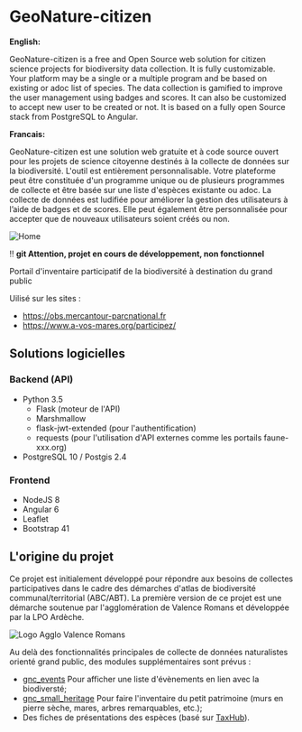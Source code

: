 # GeoNature-citizen

**English:**

GeoNature-citizen is a free and Open Source web solution for citizen science projects for biodiversity data collection. It is fully customizable. Your platform may be a single or a multiple program and be based on existing or adoc list of species.
The data collection is gamified to improve the user management using badges and scores. It can also be customized to accept new user to be created or not.
It is based on a fully open Source stack from PostgreSQL to Angular.

**Francais:**

GeoNature-citizen est une solution web gratuite et à code source ouvert pour les projets de science citoyenne destinés à la collecte de données sur la biodiversité. L'outil est entièrement personnalisable. Votre plateforme peut être constituée d'un programme unique ou de plusieurs programmes de collecte et être basée sur une liste d'espèces existante ou adoc.
La collecte de données est ludifiée pour améliorer la gestion des utilisateurs à l’aide de badges et de scores. Elle peut également être personnalisée pour accepter que de nouveaux utilisateurs soient créés ou non.

![Home](https://user-images.githubusercontent.com/45397017/49574639-3019fc80-f941-11e8-8117-5efd7803ff8e.png)


:bangbang: **git Attention, projet en cours de développement, non fonctionnel**

Portail d'inventaire participatif de la biodiversité à destination du grand public

Uilisé sur les sites : 
- https://obs.mercantour-parcnational.fr
- https://www.a-vos-mares.org/participez/

## Solutions logicielles

### Backend (API)

* Python 3.5
  * Flask (moteur de l'API)
  * Marshmallow
  * flask-jwt-extended (pour l'authentification)
  * requests (pour l'utilisation d'API externes comme les portails faune-xxx.org)
* PostgreSQL 10 / Postgis 2.4

### Frontend

* NodeJS 8
* Angular 6
* Leaflet
* Bootstrap 41

## L'origine du projet

Ce projet est initialement développé pour répondre aux besoins de collectes participatives dans le cadre des démarches d'atlas de biodiversité communal/territorial (ABC/ABT). 
La première version de ce projet est une démarche soutenue par l'agglomération de Valence Romans et développée par la LPO Ardèche.
    
![Logo Agglo Valence Romans](https://upload.wikimedia.org/wikipedia/fr/thumb/b/b6/Logo_Valence_Romans.jpg/251px-Logo_Valence_Romans.jpg)

Au delà des fonctionnalités principales de collecte de données naturalistes orienté grand public, des modules supplémentaires sont prévus :
* [gnc_events](https://github.com/lpofredc/gnc_events) Pour afficher une liste d'évènements en lien avec la biodiversté;
* [gnc_small_heritage](https://github.com/lpofredc/gnc_small_heritage) Pour faire l'inventaire du petit patrimoine (murs en pierre sèche, mares, arbres remarquables, etc.);
* Des fiches de présentations des espèces (basé sur [TaxHub](https://github.com/PnX-SI/TaxHub)).
